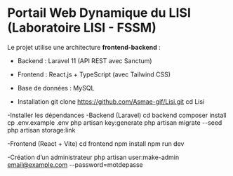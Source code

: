 # Portail Web Dynamique du LISI (Laboratoire LISI - FSSM)
Le projet utilise une architecture **frontend-backend** :
- Backend : Laravel 11 (API REST avec Sanctum)
- Frontend : React.js + TypeScript (avec Tailwind CSS)
- Base de données : MySQL

- Installation
git clone https://github.com/Asmae-gif/Lisi.git
cd Lisi

-Installer les dépendances
-Backend (Laravel)
cd backend
composer install
cp .env.example .env
php artisan key:generate
php artisan migrate --seed
php artisan storage:link

-Frontend (React + Vite)
cd frontend
npm install
npm run dev


-Création d’un administrateur
php artisan user:make-admin email@example.com --password=motdepasse

